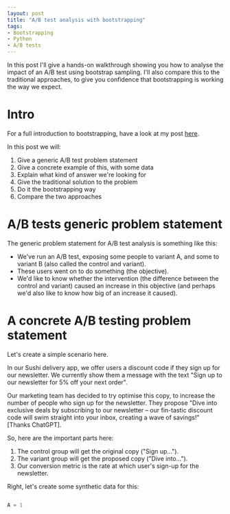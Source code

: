 ```yaml
---
layout: post
title: "A/B test analysis with bootstrapping"
tags:
- Bootstrapping
- Python
- A/B tests
---
```


In this post I'll give a hands-on walkthrough showing you how to analyse the impact of an A/B test using bootstrap sampling. I'll also compare this to the traditional approaches, to give you confidence that bootstrapping is working the way we expect.

# Intro

For a full introduction to bootstrapping, have a look at my post [here](here).

In this post we will:
1. Give a generic A/B test problem statement
1. Give a concrete example of this, with some data
1. Explain what kind of answer we're looking for
1. Give the traditional solution to the problem
1. Do it the bootstrapping way
1. Compare the two approaches

# A/B tests generic problem statement

The generic problem statement for A/B test analysis is something like this:
- We've run an A/B test, exposing some people to variant A, and some to variant B (also called the control and variant).
- These users went on to do something (the objective).
- We'd like to know whether the intervention (the difference between the control and variant) caused an increase in this objective (and perhaps we'd also like to know how big of an increase it caused).

# A concrete A/B testing problem statement

Let's create a simple scenario here.

In our Sushi delivery app, we offer users a discount code if they sign up for our newsletter. We currently show them a message with the text "Sign up to our newsletter for 5% off your next order".

Our marketing team has decided to try optimise this copy, to increase the number of people who sign up for the newsletter. They propose "Dive into exclusive deals by subscribing to our newsletter – our fin-tastic discount code will swim straight into your inbox, creating a wave of savings!" [Thanks ChatGPT].

So, here are the important parts here:
1. The control group will get the original copy ("Sign up...").
1. The variant group will get the proposed copy ("Dive into...").
1. Our conversion metric is the rate at which user's sign-up for the newsletter.

Right, let's create some synthetic data for this:

```python

A = 1

```








